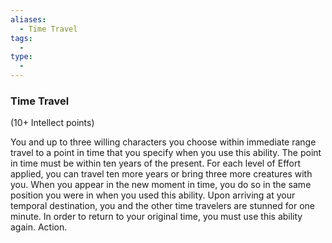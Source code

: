 ```yaml
---
aliases:
  - Time Travel
tags:
  - 
type:
  - 
---
```

### Time Travel

(10+ Intellect points)

You and up to three willing characters you choose within immediate range travel to a point in time that you specify when you use this ability. The point in time must be within ten years of the present. For each level of Effort applied, you can travel ten more years or bring three more creatures with you. When you appear in the new moment in time, you do so in the same position you were in when you used this ability. Upon arriving at your temporal destination, you and the other time travelers are stunned for one minute. In order to return to your original time, you must use this ability again. Action.